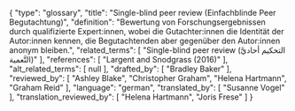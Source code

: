 {
    "type": "glossary",
    "title": "Single-blind peer review (Einfachblinde Peer Begutachtung)",
    "definition": "Bewertung von Forschungsergebnissen durch qualifizierte Expert:innen, wobei die Gutachter:innen die Identität der Autor:innen kennen, die Begutachtenden aber gegenüber den Autor:innen anonym bleiben.",
    "related_terms": [
        "Single-blind peer review (التحكيم أحاديَّ التَّعمية)"
    ],
    "references": [
        "Largent and Snodgrass (2016)"
    ],
    "alt_related_terms": [
        null
    ],
    "drafted_by": [
        "Bradley Baker"
    ],
    "reviewed_by": [
        "Ashley Blake",
        "Christopher Graham",
        "Helena Hartmann",
        "Graham Reid"
    ],
    "language": "german",
    "translated_by": [
        "Susanne Vogel"
    ],
    "translation_reviewed_by": [
        "Helena Hartmann",
        "Joris Frese"
    ]
}